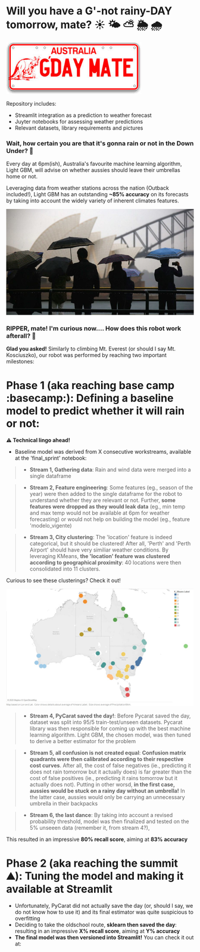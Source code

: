 # Will you have a G'-not rainy-DAY tomorrow, mate? :sunny: :sun_behind_small_cloud: :partly_sunny: :sun_behind_rain_cloud: :cloud_with_rain:

<img src="gooday.jpg">

Repository includes: 
* Streamlit integration as a prediction to weather forecast
* Juyter notebooks for assessing weather predictions
* Relevant datasets, library requirements and pictures 

### Wait, how certain you are that it's gonna rain or not in the Down Under? :kangaroo:

Every day at 6pm(ish), Australia's favourite machine learning algorithm, Light GBM, will advise on whether aussies should leave their umbrellas home or not.

Leveraging data from weather stations across the nation (Outback included!), Light GBM has an outstanding **~85% accuracy** on its forecasts by taking into account the widely variety of inherent climates features.

<img src="sydney_rain.jpg">

### RIPPER, mate! I'm curious now.... How does this robot work afterall? :robot:

**Glad you asked!** 
Similarly to climbing Mt. Everest (or should I say Mt. Kosciuszko), our robot was performed by reaching two important milestones:

# Phase 1 (aka reaching base camp :basecamp:): Defining a baseline model to predict whether it will rain or not:

**:warning: Technical lingo ahead!**
* Baseline model was derived from X consecutive workstreams, available at the 'final_sprint' notebook:
>* **Stream 1, Gathering data**: Rain and wind data were merged into a single dataframe 

>* **Stream 2, Feature engineering**: Some features (eg., season of the year) were then added to the single dataframe for the robot to understand whether they are relevant or not. Further, **some features were dropped as they would leak data** (eg., min temp and max temp would not be available at 6pm for weather forecasting) or would not help on building the model (eg., feature 'modelo_vigente)

>* **Stream 3, City clustering**: The 'location' feature is indeed categorical, but it should be clustered! After all, 'Perth' and 'Perth Airport' should have very similiar weather conditions. By leveraging KMeans, **the 'location' feature was clustered according to geographical proximity**: 40 locations were then consolidated into 11 clusters.

Curious to see these clusterings? Check it out!

<img src="aus_tableau.JPG">

>* **Stream 4, PyCarat saved the day!**: Before Pycarat saved the day, dataset was split into 95/5 train-test/unseen datasets. Pycarat library was then responsible for coming up with the best machine learning algorithm. Light GBM, the chosen model, was then tuned to derive a better estimator for the problem

>* **Stream 5, all confusion is not created equal**: **Confusion matrix quadrants were then calibrated according to their respective cost curves**. After all, the cost of false negatives (ie., predicting it does not rain tomorrow but it actually does) is far greater than the cost of false positives (ie., predicting it rains tomorrow but it actually does not). Putting in other worsd, **in the first case, aussies would be stuck on a rainy day without an umbrella!** In the latter case, aussies would only be carrying an unnecessary umbrella in their backpacks 

>* **Stream 6, the last dance**: By taking into account a revised probability threshold, model was then finalized and tested on the 5% unseeen data (remember it, from stream 4?), 

This resulted in an impressive **80% recall score**, aiming at **83% accuracy**

# Phase 2 (aka reaching the summit :mountain:): Tuning the model and making it available at Streamlit

* Unfortunately, PyCarat did not actually save the day (or, should I say, we do not know how to use it) and its final estimator was quite suspicious to overfitting
* Deciding to take the oldschool route, **sklearn then saved the day**: resulting in an impressive **X% recall score**, aiming at **Y% accuracy**
* **The final model was then versioned into Streamlit!** You can check it out at:




